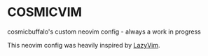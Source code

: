 # COSMICVIM

cosmicbuffalo's custom neovim config - always a work in progress

This neovim config was heavily inspired by [LazyVim](https://github.com/LazyVim/LazyVim).
